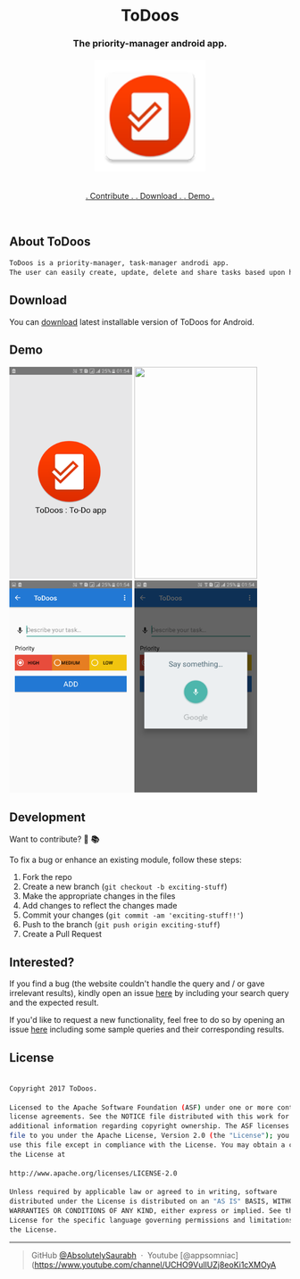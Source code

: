 <h1 align="center">
    ToDoos
  <br>
</h1>
<h3 align="center">The priority-manager android app.</h3>
<h6 align="center"><a href="https://drive.google.com/uc?export=download&id=1D8xx4FX4onx4rrjow4zWKnjMcFxV3pD8"><img src="https://github.com/AbsolutelySaurabh/ToDoos/blob/master/screenshots/icon.png" width="200"></a></h6>
<p align="center">
  <a href="https://github.com/AbsolutelySaurabh/ToDoos#fork-destination-box">
    . Contribute .
  </a>
  <a href="https://drive.google.com/uc?export=download&id=1D8xx4FX4onx4rrjow4zWKnjMcFxV3pD8">
    . Download .
  </a>
  <a href="https://www.youtube.com/watch?v=-wSzjN8s_R8&t=39s">
    . Demo .
  </a>
</p>
<br>

## About ToDoos

```bash
ToDoos is a priority-manager, task-manager androdi app.
The user can easily create, update, delete and share tasks based upon his/her usability. The also provides speech to text creating of tasks and priorities.
```
  
  
## Download
You can [download](https://drive.google.com/uc?export=download&id=1D8xx4FX4onx4rrjow4zWKnjMcFxV3pD8) latest installable version of ToDoos for Android.
  
  
## Demo  
  <img  src="https://github.com/AbsolutelySaurabh/ToDoos/blob/master/screenshots/todoo_1.png" width="220" height="380" >   <img src="hthttps://github.com/AbsolutelySaurabh/ToDoos/blob/master/screenshots/todoo_2.png" width="220" height="380">
  <img src="https://github.com/AbsolutelySaurabh/ToDoos/blob/master/screenshots/todoo_3.png" width="220" height="380">
  <img src="https://github.com/AbsolutelySaurabh/ToDoos/blob/master/screenshots/todoo_4.png" width="220" height="380">

  
## Development  
Want to contribute? **:pencil:**  **:books:**
  
To fix a bug or enhance an existing module, follow these steps:  
  
1. Fork the repo
2. Create a new branch (`git checkout -b exciting-stuff`)
3. Make the appropriate changes in the files
4. Add changes to reflect the changes made
5. Commit your changes (`git commit -am 'exciting-stuff!!'`)
6. Push to the branch (`git push origin exciting-stuff`)
7. Create a Pull Request
  
  
## Interested?  
If you find a bug (the website couldn't handle the query and / or gave irrelevant results), kindly open an issue [here](https://github.com/AbsolutelySaurabh/ToDoos/issues/new) by including your search query and the expected result.  
  
If you'd like to request a new functionality, feel free to do so by opening an issue [here](https://github.com/AbsolutelySaurabh/ToDoos/issues/new) including some sample queries and their corresponding results.
  
  
## License

```bash

Copyright 2017 ToDoos.

Licensed to the Apache Software Foundation (ASF) under one or more contributor
license agreements. See the NOTICE file distributed with this work for
additional information regarding copyright ownership. The ASF licenses this
file to you under the Apache License, Version 2.0 (the "License"); you may not
use this file except in compliance with the License. You may obtain a copy of
the License at

http://www.apache.org/licenses/LICENSE-2.0

Unless required by applicable law or agreed to in writing, software
distributed under the License is distributed on an "AS IS" BASIS, WITHOUT
WARRANTIES OR CONDITIONS OF ANY KIND, either express or implied. See the
License for the specific language governing permissions and limitations under
the License.  
  ```
---

> GitHub [@AbsolutelySaurabh](https://github.com/AbsolutelySaurabh) &nbsp;&middot;&nbsp;
> Youtube [@appsomniac](https://www.youtube.com/channel/UCHO9VuIlUZj8eoKi1cXMOyA
